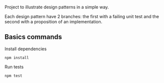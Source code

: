 Project to illustrate design patterns in a simple way.

Each design pattern have 2 branches: the first with a failing unit test and the second with a proposition of an implementation.

## Basics commands
Install dependencies
```
npm install
```

Run tests
```
npm test
```